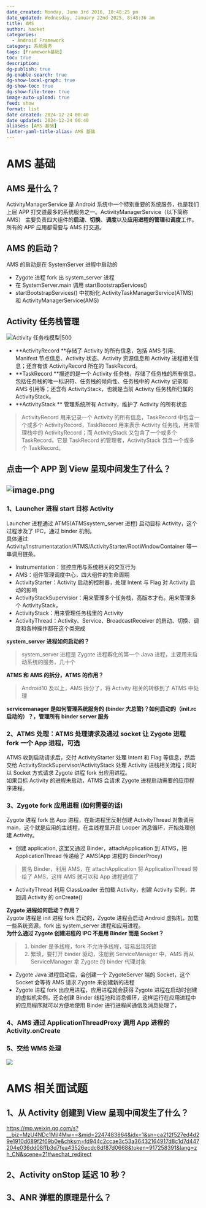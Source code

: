 ```yaml
---
date_created: Monday, June 3rd 2016, 10:48:25 pm
date_updated: Wednesday, January 22nd 2025, 8:48:36 am
title: AMS
author: hacket
categories:
  - Android Framework
category: 系统服务
tags: [Framework基础]
toc: true
description: 
dg-publish: true
dg-enable-search: true
dg-show-local-graph: true
dg-show-toc: true
dg-show-file-tree: true
image-auto-upload: true
feed: show
format: list
date created: 2024-12-24 00:40
date updated: 2024-12-24 00:40
aliases: [AMS 基础]
linter-yaml-title-alias: AMS 基础
---
```


# AMS 基础

## AMS 是什么？

ActivityManagerService 是 Android 系统中一个特别重要的系统服务，也是我们上层 APP 打交道最多的系统服务之一。ActivityManagerService（以下简称 AMS） 主要负责四大组件的**启动**、**切换**、**调度**以及**应用进程的管理**和**调度**工作。所有的 APP 应用都需要与 AMS 打交道。

## AMS 的启动？

AMS 的启动是在 SystemServer 进程中启动的

- Zygote 进程 fork 出 system_server 进程
- 在 SystemServer.main 调用 startBootstrapServices()
- startBootstrapServices() 中初始化 ActivityTaskManagerService(ATMS) 和 ActivityManagerService(AMS)

## Activity 任务栈管理

![Activity 任务栈模型|500](https://cdn.nlark.com/yuque/0/2023/png/694278/1675261697496-a2d19151-72f1-4123-8ff6-67a4f660344e.png#averageHue=%23f0f0f0&clientId=uc28ac36b-2b97-4&from=paste&height=284&id=uf7c8f751&originHeight=703&originWidth=705&originalType=binary&ratio=1&rotation=0&showTitle=true&size=172634&status=done&style=none&taskId=u7ac9403e-fa0f-4529-b33f-d17e9831d01&title=Activity%E4%BB%BB%E5%8A%A1%E6%A0%88%E6%A8%A1%E5%9E%8B&width=285 "Activity 任务栈模型")

- **ActivityRecord **存储了 Activity 的所有信息，包括 AMS 引用、Manifest 节点信息、Activity 状态、Activity 资源信息和 Activity 进程相关信息；还含有该 ActivityRecord 所在的 TaskRecord。
- **TaskRecord **描述的是一个 Activity 任务栈，存储了任务栈的所有信息，包括任务栈的唯一标识符、任务栈的倾向性、任务栈中的 Activity 记录和 AMS 引用等；还含有 ActivityStack，也就是当前 Activity 任务栈所归属的 ActivityStack。
- **ActivityStack ** 管理系统所有 Activity，维护了 Activity 的所有状态

> ActivityRecord 用来记录一个 Activity 的所有信息，TaskRecord 中包含一个或多个 ActivityRecord，TaskRecord 用来表示 Activity 任务栈，用来管理栈中的 ActivityRecord；而 ActivityStack 又包含了一个或多个 TaskRecord，它是 TaskRecord 的管理者，ActivityStack 包含一个或多个 TaskRecord。

## 点击一个 APP 到 View 呈现中间发生了什么？

## ![image.png](https://cdn.nlark.com/yuque/0/2022/png/694278/1653789472233-e5816808-dc7b-4c05-9282-59e8cfc81662.png#averageHue=%23e2e7c6&clientId=ud99087df-b2c8-4&from=paste&height=641&id=ub2907756&originHeight=961&originWidth=1427&originalType=binary&ratio=1&rotation=0&showTitle=false&size=565409&status=done&style=none&taskId=u105e394f-139e-485f-8a42-72e2fa54635&title=&width=951.3333333333334)

### 1、Launcher 进程 start 目标 Activity

Launcher 进程通过 ATMS(ATMSsystem_server 进程) 启动目标 Activity，这个过程涉及了 IPC，通过 binder 机制。<br>具体通过 Activity/Instrumentatation/ATMS/ActivityStarter/RootWindowContainer 等一串调用链条。

- Instrumentation：监控应用与系统相关的交互行为
- AMS：组件管理调度中心，四大组件的生命周期
- ActivityStarter：Activity 启动的控制器，处理 Intent 与 Flag 对 Activity 启动的影响
- ActivityStackSupervisior：用来管理多个任务栈，高版本才有。用来管理多个 ActivityStack，
- ActivityStack：用来管理任务栈里的 Activity
- ActivityThread：Activity、Service、BroadcastReceiver 的启动、切换、调度和各种操作都在这个类完成

**system_server 进程如何启动的？**

> system_server 进程是 Zygote 进程孵化的第一个 Java 进程，主要用来启动系统的服务，几十个

**ATMS 和 AMS 的拆分，ATMS 的作用？**

> Android10 及以上，AMS 拆分了，将 Activity 相关的转移到了 ATMS 中处理

**servicemanager 是如何管理系统服务的 (binder 大总管)？如何启动的（init.rc 启动的）？，管理所有 binder server 服务**

### 2、ATMS 处理：ATMS 处理请求及通过 socket 让 Zygote 进程 fork 一个 App 进程，可选

ATMS 收到启动请求后，交付 ActivityStarter 处理 Intent 和 Flag 等信息，然后交给 ActivityStackSupervisor/ActivityStack 处理 Activity 进栈相关流程；同时以 Socket 方式请求 Zygote 进程 fork 出应用进程。<br>如果目标 Activity 的进程未启动，ATMS 会请求 Zygote 进程启动需要的应用程序进程。

### 3、Zygote fork 应用进程 (如何需要的话)

Zygote 进程 fork 出 App 进程，在新进程里反射创建 ActivityThread 对象调用 main，这个就是应用的主线程，在主线程里开启 Looper 消息循环，开始处理创建 Activity。

- 创建 application, 这里又通过 Binder，attachApplication 到 ATMS，把 ApplicationThread 传递给了 AMS(App 进程的 BinderProxy)

> 匿名 Binder，利用 AMS，在 attachApplication 将 ApplicationThread 带给了 AMS，这样 AMS 就可以和 App 进程通信了

- ActivityThread 利用 ClassLoader 去加载 Activity，创建 Activity 实例，并回调 Activity 的 onCreate()

**Zygote 进程如何启动？作用？**<br>Zygote 进程是 init 进程 fork 启动的，Zygote 进程会启动 Android 虚拟机，加载一些系统资源，fork 出 system_server 进程和应用进程。<br>**为什么通过 Zygote 创建进程的 IPC 不是用 Binder 而是 Socket？**

> 1. binder 是多线程，fork 不允许多线程，容易出现死锁
> 2. 繁琐，要打开 binder 驱动，注册到 ServiceManager 中，AMS 再从 ServiceManager 拿 Zygote 的 binder 代理对象

- Zygote Java 进程启动后，会创建一个 ZygoteServer 端的 Socket，这个 Socket 会等待 AMS 请求 Zygote 来创建新的进程
- Zygote 进程 fork 出应用进程，应用进程就会获得 Zygote 进程在启动时创建的虚拟机实例，还会创建 Binder 线程池和消息循环，这样运行在应用进程中的应用程序就可以方便地使用 Binder 进行进程间通信及消息处理了，

### 4、AMS 通过 ApplicationThreadProxy 调用 App 进程的 Activity.onCreate

### 5、交给 WMS 处理

![](https://cdn.nlark.com/yuque/0/2022/webp/694278/1654103136436-bb5b3843-811d-41af-a56d-923392a08b0f.webp?x-oss-process=image%2Fresize%2Cw_1125%2Climit_0#averageHue=%23f7f4e4&from=url&id=EzRWV&originHeight=305&originWidth=1125&originalType=binary&ratio=1.5&rotation=0&showTitle=false&status=done&style=none&title=)

# AMS 相关面试题

## 1、从 Activity 创建到 View 呈现中间发生了什么？

<https://mp.weixin.qq.com/s?__biz=MzU4NDc1MjI4Mw==&mid=2247483864&idx=1&sn=ca212f527ed4d29e1910d689f2f69b0e&chksm=fd944c2ccae3c53a36432164917d8c1d7d447204e036dd08ffb3d7fea43526ecdc8df87d0668&token=917258391&lang=zh_CN&scene=21#wechat_redirect>

## 2、Activity onStop 延迟 10 秒？

## 3、ANR 弹框的原理是什么？
